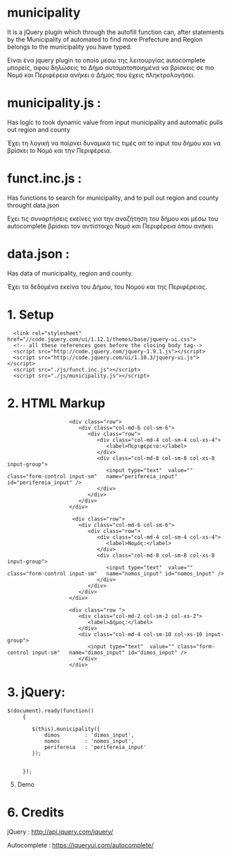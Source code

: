 # municipality

It is a jQuery plugin which through the autofill function can, after statements by the Municipality of automated to find more Prefecture and Region belongs to the municipality you have typed.


Είναι ένα jquery plugin το οποίο μέσω της λειτουργίας autocomplete μπορείς, αφου δηλώσεις το Δήμο αυτοματοποιημένα να βρίσκεις σε πιο Νομό και Περιφέρεια ανήκει ο Δήμος που έχεις πληκτρολογήσει.

# municipality.js : 

Has logic to took dynamic value from input municipality and automatic pulls out region and county


Έχει τη λογική να παίρνει δυναμικά τις τιμές απ το input του δήμου και να βρίσκει to Νομό και την Περιφέρεια.

# funct.inc.js : 

Has functions to search for municipality, and to pull out region and county throught data.json


Εχει τις συναρτήσεις εκείνες για την αναζήτηση του δήμου και μέσω του autocomplete βρίσκει τον αντίστοιχο Νομό και Περιφέρεια όπου ανήκει

# data.json : 

Has data of municipality, region and county. 


Έχει τα δεδομένα εκείνα του Δήμου, του Νομού και της Περιφέρειας.

# 1. Setup

      <link rel="stylesheet" href="//code.jquery.com/ui/1.12.1/themes/base/jquery-ui.css">      
      <!-- all these references goes before the closing body tag-->
      <script src="http://code.jquery.com/jquery-1.9.1.js"></script>
      <script src="http://code.jquery.com/ui/1.10.3/jquery-ui.js"></script>
      <script src="./js/funct.inc.js"></script>
      <script src="./js/municipality.js"></script>



# 2. HTML Markup

                        <div class="row">
                           <div class="col-md-6 col-sm-6">
                              <div class="row">
                                 <div class="col-md-4 col-sm-4 col-xs-4">
                                    <label>Περιφέρεια:</label>
                                 </div>
                                 <div class="col-md-8 col-sm-8 col-xs-8 input-group">
                                    <input type="text"  value="" class="form-control input-sm"   name="perifereia_input" id="perifereia_input" />		
                                 </div>
                              </div>
                           </div>
                        </div>
                        
                         <div class="row">
                           <div class="col-md-6 col-sm-6">
                              <div class="row">
                                 <div class="col-md-4 col-sm-4 col-xs-4">
                                    <label>Νομός:</label>
                                 </div>
                                 <div class="col-md-8 col-sm-8 col-xs-8 input-group">
                                    <input type="text"  value="" class="form-control input-sm"   name="nomos_input" id="nomos_input" />
                                 </div>
                              </div>
                           </div>
                        </div>
                        
                        <div class="row ">
                           <div class="col-md-2 col-sm-2 col-xs-2">
                              <label>Δήμος:</label>
                           </div>
                           <div class="col-md-4 col-sm-10 col-xs-10 input-group">
                              <input type="text"  value="" class="form-control input-sm"   name="dimos_input" id="dimos_input" />
                           </div>
                        </div>

# 3. jQuery:
<!--this goes in footer-->

    $(document).ready(function()
         {
   
         	$(this).municipality({
         		dimos        : 'dimos_input',
         		nomos        : 'nomos_input',
         		perifereia   : 'perifereia_input'
         	});
         	
         	
         });


5. Demo



# 6. Credits

jQuery : http://api.jquery.com/jquery/

Autocomplete : https://jqueryui.com/autocomplete/

